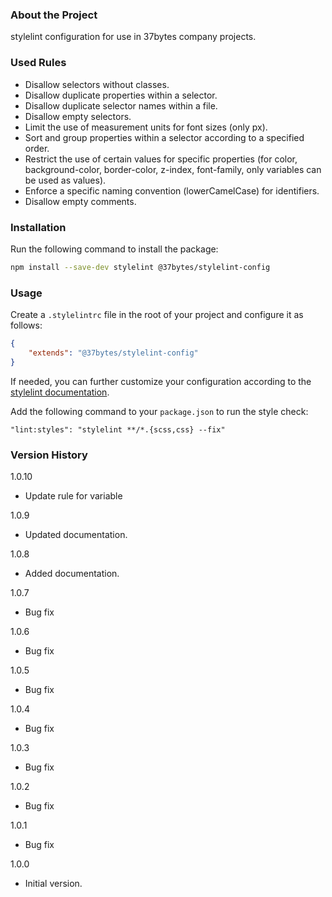 ### About the Project

stylelint configuration for use in 37bytes company projects.

### Used Rules

- Disallow selectors without classes.
- Disallow duplicate properties within a selector.
- Disallow duplicate selector names within a file.
- Disallow empty selectors.
- Limit the use of measurement units for font sizes (only px).
- Sort and group properties within a selector according to a specified order.
- Restrict the use of certain values for specific properties (for color, background-color, border-color, z-index, font-family, only variables can be used as values).
- Enforce a specific naming convention (lowerCamelCase) for identifiers.
- Disallow empty comments.

### Installation

Run the following command to install the package:

```sh
npm install --save-dev stylelint @37bytes/stylelint-config
```

### Usage

Create a `.stylelintrc` file in the root of your project and configure it as follows:

```json
{
    "extends": "@37bytes/stylelint-config"
}
```

If needed, you can further customize your configuration according to the [stylelint documentation](https://stylelint.io/).

Add the following command to your `package.json` to run the style check:

```
"lint:styles": "stylelint **/*.{scss,css} --fix"
```

### Version History

1.0.10
- Update rule for variable

1.0.9
- Updated documentation.

1.0.8
- Added documentation.

1.0.7
- Bug fix

1.0.6
- Bug fix

1.0.5
- Bug fix

1.0.4
- Bug fix

1.0.3
- Bug fix

1.0.2
- Bug fix

1.0.1
- Bug fix

1.0.0
- Initial version.
